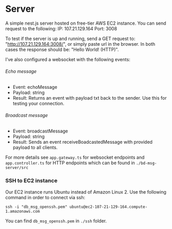 # Server
A simple nest.js server hosted on free-tier AWS EC2 instance.
You can send request to the following: 
IP: 107.21.129.164
Port: 3008

To test if the server is up and running, send a GET request to: "http://107.21.129.164:3008/", or simply paste url in the browser.
In both cases the response should be: "Hello World! (HTTP)".

I've also configured a websocket with the following events:
###### Echo message
- Event: echoMessage
- Payload: string
- Result: Returns an event with payload txt back to the sender. Use this for testing your connection.
###### Broadcast message
- Event: broadcastMessage
- Payload: string
- Result: Sends an event receiveBoadcastedMessage with provided payload to all clients.

For more details see `app.gateway.ts` for websocket endpoints and `app.controller.ts` for HTTP endpoints which can be found in `./bd-msg-server/src`

### SSH to EC2 instance
Our EC2 instance runs Ubuntu instead of Amazon Linux 2. Use the following command in order to connect via ssh:
```
ssh -i "db_msg_openssh.pem" ubuntu@ec2-107-21-129-164.compute-1.amazonaws.com
```
You can find `db_msg_openssh.pem` in `./ssh` folder.
